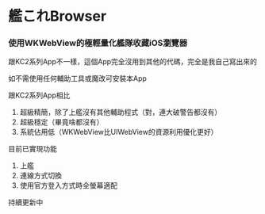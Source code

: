 # 艦これBrowser
### 使用WKWebView的極輕量化艦隊收藏iOS瀏覽器

跟KC2系列App不一樣，這個App完全沒用到其他的代碼，完全是我自己寫出來的

如不需使用任何輔助工具或魔改可安裝本App

跟KC2系列App相比
1. 超級精簡，除了上艦沒有其他輔助程式（對，連大破警告都沒有）
2. 超級穩定（畢竟啥都沒有）
3. 系統佔用低（WKWebView比UIWebView的資源利用優化更好）

目前已實現功能
1. 上艦
2. 連線方式切換
3. 使用官方登入方式時全螢幕適配

持續更新中
